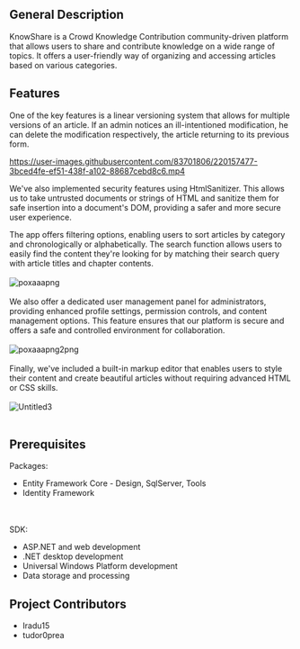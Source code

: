 ## General Description
KnowShare is a Crowd Knowledge Contribution community-driven platform that allows users to share and contribute knowledge on a wide range of topics. It offers a user-friendly way of organizing and accessing articles based on various categories.

## Features
One of the key features is a linear versioning system that allows for multiple versions of an article.
If an admin notices an ill-intentioned modification, he can delete the modification respectively, the article returning to its previous form.


https://user-images.githubusercontent.com/83701806/220157477-3bced4fe-ef51-438f-a102-88687cebd8c6.mp4


We've also implemented security features using HtmlSanitizer. This allows us to take untrusted documents or strings of HTML and sanitize them for safe insertion into a document's DOM, providing a safer and more secure user experience.

The app offers filtering options, enabling users to sort articles by category and chronologically or alphabetically. The search function allows users to easily find the content they're looking for by matching their search query with article titles and chapter contents.
<br /><br />
![poxaaapng](https://user-images.githubusercontent.com/83701806/220156937-3b4c4e27-002d-40a6-a0f4-4d3bf7663792.png)
<br /><br />
We also offer a dedicated user management panel for administrators, providing enhanced profile settings, permission controls, and content management options. This feature ensures that our platform is secure and offers a safe and controlled environment for collaboration.
<br /><br />
![poxaaapng2png](https://user-images.githubusercontent.com/83701806/220156945-5fa5d11c-0857-4e58-8cb6-43f798e37080.png)
<br /><br />
Finally, we've included a built-in markup editor that enables users to style their content and create beautiful articles without requiring advanced HTML or CSS skills.
<br /><br />
![Untitled3](https://user-images.githubusercontent.com/83701806/220156905-fd0978b0-1ca7-40ca-b054-0354ae0da4dc.png)
<br /><br />
## Prerequisites 
Packages:
* Entity Framework Core - Design, SqlServer, Tools
* Identity Framework

<br /><br />SDK:

* ASP.NET and web development
* .NET desktop development
* Universal Windows Platform development
* Data storage and processing
## Project Contributors
* Iradu15
* tudor0prea
